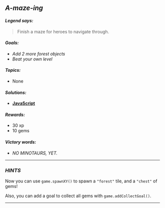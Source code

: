 ## _A-maze-ing_

#### _Legend says:_
> Finish a maze for heroes to navigate through.

#### _Goals:_
+ _Add 2 more forest objects_
+ _Beat your own level_

#### _Topics:_
+ None

#### _Solutions:_
+ **[JavaScript](amazing.js)**

#### _Rewards:_
+ 30 xp
+ 10 gems

#### _Victory words:_
+ _NO MINOTAURS, YET._

___

### _HINTS_

Now you can use `game.spawnXY()` to spawn a `"forest"` tile, and a `"chest"` of gems!

Also, you can add a goal to collect all gems with `game.addCollectGoal()`.

___
